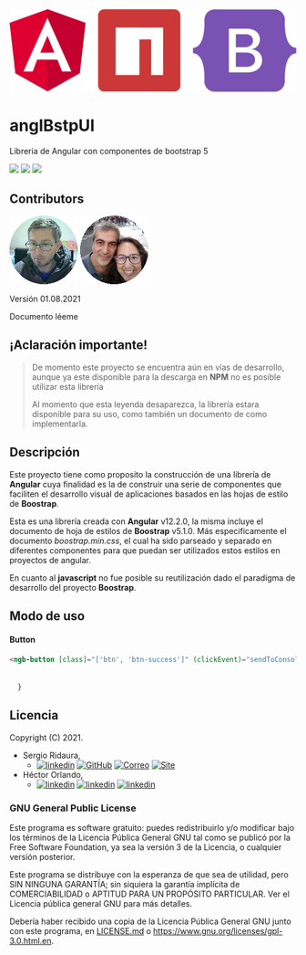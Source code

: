 ![ang](imag/header.svg)

# anglBstpUI
Libreria de Angular con componentes de bootstrap 5

[![](https://img.shields.io/badge/angular-12.2.0-red?style=flat-square&logo=angular)](https://angular.io/) [![](https://img.shields.io/badge/bootstrap-5.1.0-green?style=flat-square&logo=bootstrap)](https://getbootstrap.com/) [![](https://img.shields.io/badge/npm-6.14.13-cb3837?style=flat-square&logo=npm)](https://nodejs.org/en/about/releases/)



## Contributors

[![hector](imag/avatar-hector.svg)](https://www.linkedin.com/in/hector-orlando-25124a18a/)  [![sergio](imag/avatar-sergio.svg)](https://www.linkedin.com/in/sergio-ridaura/)



Versión 01.08.2021

Documento léeme



## ¡Aclaración importante!

> De momento este proyecto se encuentra aún en vías de desarrollo, aunque ya este disponible para la descarga en **NPM** no es posible utilizar esta librería
>
> Al momento que esta leyenda desaparezca, la librería estara disponible para su uso, como también un documento de como implementarla. 



## Descripción

Este proyecto tiene como proposito la construcción de una librería de **Angular** cuya finalidad es la de construir una serie de componentes que faciliten el desarrollo visual de aplicaciones basados en las hojas de estilo de **Boostrap**.

Esta es una librería creada con **Angular** v12.2.0, la misma incluye el documento de hoja de estilos de  **Boostrap** v5.1.0. Más especificamente el documento *boostrap.min.css*, el cual ha sido parseado y separado en diferentes componentes para que puedan ser utilizados estos estilos en proyectos de angular.

En cuanto al **javascript** no fue posible su reutilización dado el paradigma de desarrollo del proyecto **Boostrap**.

 

## Modo de uso

#### Button

```html
<ngb-button [class]="['btn', 'btn-success']" (clickEvent)="sendToConsole($event)">hola mundo</ngb-button>
```



```javascript

  }
```





## Licencia

Copyright (C) 2021.

- Sergio Ridaura,
  - [![linkedin](https://img.shields.io/badge/LinkedIn--0a66c2?style=social&logo=linkedin)](https://www.linkedin.com/in/sergio-ridaura/) [![GitHub](https://img.shields.io/badge/GitHub--0a66c2?style=social&logo=GitHub)](https://github.com/sergrida) [![Correo](https://img.shields.io/badge/Info-info@sergioridaura.com-0a66c2?style=social&logo=Mail.Ru)](mailto:info@sergioridaura.com) [![Site](https://img.shields.io/badge/Site-https://sergioridaura.com-ff7139?style=social&logo=FirefoxBrowser)](https://sergioridaura.com/)
- Héctor Orlando,
  - [![linkedin](https://img.shields.io/badge/LinkedIn--0a66c2?style=social&logo=linkedin)](https://www.linkedin.com/in/hector-orlando-25124a18a/) [![linkedin](https://img.shields.io/badge/GitHub--0a66c2?style=social&logo=GitHub)](https://github.com/hectorcrispens) [![linkedin](https://img.shields.io/badge/Gmail--0a66c2?style=social&logo=Gmail)](mailto:hector.or.cr@gmail.com)

### GNU General Public License

Este programa es software gratuito: puedes redistribuirlo y/o modificar bajo los términos de la Licencia Pública General GNU tal como se publicó por la Free Software Foundation, ya sea la versión 3 de la Licencia, o cualquier versión posterior.

Este programa se distribuye con la esperanza de que sea de utilidad, pero SIN NINGUNA GARANTÍA; sin siquiera la garantía implícita de COMERCIABILIDAD o APTITUD PARA UN PROPÓSITO PARTICULAR. Ver el Licencia pública general GNU para más detalles.

Debería haber recibido una copia de la Licencia Pública General GNU junto con este programa, en [LICENSE.md](http://license.md/) o https://www.gnu.org/licenses/gpl-3.0.html.en.
